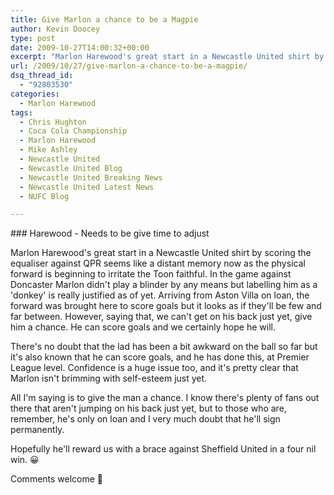 ```yaml
---
title: Give Marlon a chance to be a Magpie
author: Kevin Doocey
type: post
date: 2009-10-27T14:00:32+00:00
excerpt: "Marlon Harewood's great start in a Newcastle United shirt by scoring the equaliser against.."
url: /2009/10/27/give-marlon-a-chance-to-be-a-magpie/
dsq_thread_id:
  - "92803530"
categories:
  - Marlon Harewood
tags:
  - Chris Hughton
  - Coca Cola Championship
  - Marlon Harewood
  - Mike Ashley
  - Newcastle United
  - Newcastle United Blog
  - Newcastle United Breaking News
  - Newcastle United Latest News
  - NUFC Blog

---
```

### Harewood - Needs to be give time to adjust

Marlon Harewood's great start in a Newcastle United shirt by scoring the equaliser against QPR seems like a distant memory now as the physical forward is beginning to irritate the Toon faithful. In the game against Doncaster Marlon didn't play a blinder by any means but labelling him as a 'donkey' is really justified as of yet. Arriving from Aston Villa on loan, the  forward was brought here to score goals but it looks as if they'll be few and far between. However, saying that, we can't get on his back just yet, give him a chance. He can score goals and we certainly hope he will.

There's no doubt that the lad has been a bit awkward on the ball so far but it's also known that he can score goals, and he has done this, at Premier League level. Confidence is a huge issue too, and it's pretty clear that Marlon isn't brimming with self-esteem just yet.

All I'm saying is to give the man a chance. I know there's plenty of fans out there that aren't jumping on his back just yet, but to those who are, remember, he's only on loan and I very much doubt that he'll sign permanently.

Hopefully he'll reward us with a brace against Sheffield United in a four nil win. 😀

Comments welcome 🙂
